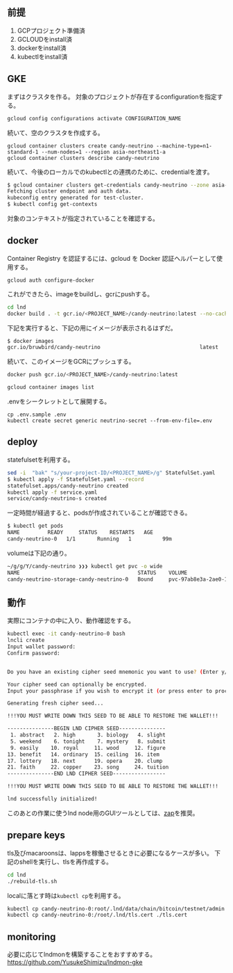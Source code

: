 ## 前提
1. GCPプロジェクト準備済
2. GCLOUDをinstall済
3. dockerをinstall済
4. kubectlをinstall済

## GKE
まずはクラスタを作る。
対象のプロジェクトが存在するconfigurationを指定する。

```sh
gcloud config configurations activate CONFIGURATION_NAME
```

続いて、空のクラスタを作成する。

```
gcloud container clusters create candy-neutrino --machine-type=n1-standard-1 --num-nodes=1 --region asia-northeast1-a
gcloud container clusters describe candy-neutrino
```

続いて、今後のローカルでのkubectlとの連携のために、credentialを渡す。

```sh
$ gcloud container clusters get-credentials candy-neutrino --zone asia-northeast1-a
Fetching cluster endpoint and auth data.
kubeconfig entry generated for test-cluster.
$ kubectl config get-contexts
```
対象のコンテキストが指定されていることを確認する。

## docker
Container Registry を認証するには、gcloud を Docker 認証ヘルパーとして使用する。

```
gcloud auth configure-docker
```

これができたら、imageをbuildし、gcrにpushする。
```sh
cd lnd
docker build . -t gcr.io/<PROJECT_NAME>/candy-neutrino:latest --no-cache
```
下記を実行すると、下記の用にイメージが表示されるはずだ。

```sh
$ docker images
gcr.io/bruwbird/candy-neutrino                                latest              aaaaaaaaaaaa        25 hours ago        72.7MB
```

続いて、このイメージをGCRにプッシュする。

```sh
docker push gcr.io/<PROJECT_NAME>/candy-neutrino:latest
```

```sh
gcloud container images list 
```

.envをシークレットとして展開する。

```
cp .env.sample .env
kubectl create secret generic neutrino-secret --from-env-file=.env
```

## deploy
statefulsetを利用する。

```sh
sed -i  "bak" "s/your-project-ID/<PROJECT_NAME>/g" StatefulSet.yaml
$ kubectl apply -f StatefulSet.yaml --record
statefulset.apps/candy-neutrino created
kubectl apply -f service.yaml
service/candy-neutrino-s created
```

一定時間が経過すると、podsが作成されていることが確認できる。

```sh
$ kubectl get pods
NAME         READY     STATUS    RESTARTS   AGE
candy-neutrino-0   1/1       Running   1          99m
```

volumeは下記の通り。

```sh
~/g/g/Y/candy-neutrino ❯❯❯ kubectl get pvc -o wide                                                                                                                             2019/12/30 17:50:36 [master]
NAME                                      STATUS    VOLUME                                     CAPACITY   ACCESS MODES   STORAGECLASS   AGE
candy-neutrino-storage-candy-neutrino-0   Bound     pvc-97ab8e3a-2ae0-11ea-a85b-42010a920041   10Gi       RWO            standard       6m7s
```

## 動作
実際にコンテナの中に入り、動作確認をする。

```sh
kubectl exec -it candy-neutrino-0 bash
lncli create
Input wallet password: 
Confirm password:


Do you have an existing cipher seed mnemonic you want to use? (Enter y/n): n

Your cipher seed can optionally be encrypted.
Input your passphrase if you wish to encrypt it (or press enter to proceed without a cipher seed passphrase): 

Generating fresh cipher seed...

!!!YOU MUST WRITE DOWN THIS SEED TO BE ABLE TO RESTORE THE WALLET!!!

---------------BEGIN LND CIPHER SEED---------------
 1. abstract   2. high       3. biology   4. slight 
 5. weekend    6. tonight    7. mystery   8. submit 
 9. easily    10. royal     11. wood     12. figure 
13. benefit   14. ordinary  15. ceiling  16. item   
17. lottery   18. next      19. opera    20. clump  
21. faith     22. copper    23. song     24. tuition
---------------END LND CIPHER SEED-----------------

!!!YOU MUST WRITE DOWN THIS SEED TO BE ABLE TO RESTORE THE WALLET!!!

lnd successfully initialized!
```

このあとの作業に使うlnd node用のGUIツールとしては、[zap](https://zap.jackmallers.com/)を推奨。

## prepare keys
tls及びmacaroonsは、lappsを稼働させるときに必要になるケースが多い。
下記のshellを実行し、tlsを再作成する。

```sh
cd lnd
./rebuild-tls.sh
```

localに落とす時は`kubectl cp`を利用する。
```sh
kubectl cp candy-neutrino-0:root/.lnd/data/chain/bitcoin/testnet/admin.macaroon ./admin.macaroon
kubectl cp candy-neutrino-0:/root/.lnd/tls.cert ./tls.cert
```

## monitoring
必要に応じてlndmonを構築することをおすすめする。
https://github.com/YusukeShimizu/lndmon-gke